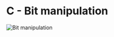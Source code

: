 # C - Bit manipulation

![Bit manipulation](https://he-s3.s3.amazonaws.com/media/uploads/cb985c2.png)
